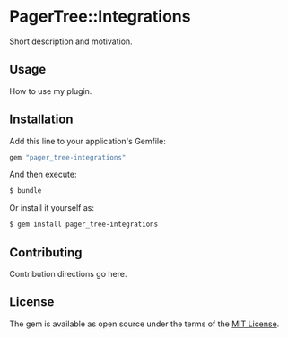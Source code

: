 # PagerTree::Integrations
Short description and motivation.

## Usage
How to use my plugin.

## Installation
Add this line to your application's Gemfile:

```ruby
gem "pager_tree-integrations"
```

And then execute:
```bash
$ bundle
```

Or install it yourself as:
```bash
$ gem install pager_tree-integrations
```

## Contributing
Contribution directions go here.

## License
The gem is available as open source under the terms of the [MIT License](https://opensource.org/licenses/MIT).
